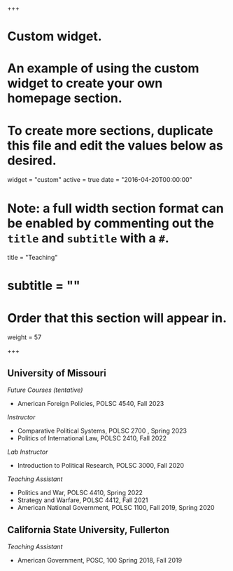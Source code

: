 +++
# Custom widget.
# An example of using the custom widget to create your own homepage section.
# To create more sections, duplicate this file and edit the values below as desired.
widget = "custom"
active = true
date = "2016-04-20T00:00:00"

# Note: a full width section format can be enabled by commenting out the `title` and `subtitle` with a `#`.
title = "Teaching"
# subtitle = ""


# Order that this section will appear in.
weight = 57


+++
<h2>University of Missouri</h2>

_Future Courses (tentative)_
+ American Foreign Policies, POLSC 4540, Fall 2023

_Instructor_
+ Comparative Political Systems, POLSC 2700 , Spring 2023
+ Politics of International Law, POLSC 2410, Fall 2022

_Lab Instructor_
+ Introduction to Political Research, POLSC 3000, Fall 2020

_Teaching Assistant_
+ Politics and War, POLSC 4410, Spring 2022
+ Strategy and Warfare, POLSC 4412, Fall 2021
+ American National Government, POLSC 1100, Fall 2019, Spring 2020

<h2>California State University, Fullerton</h2>

_Teaching Assistant_
+ American Government, POSC, 100 Spring 2018, Fall 2019

